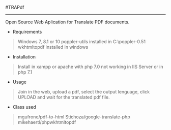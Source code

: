 #TRAPdf


----------


Open Source Web Aplication for Translate PDF documents.

- Requirements

> Windows 7, 8.1 or 10
poppler-utils installed in C:\poppler-0.51
wkhtmltopdf installed in windows

- Installation

> Install in xampp or apache with php 7.0
> not working in IIS Server or in php 7.1

 - Usage

> Join in the web, upload a pdf, select the output lenguage, click UPLOAD and wait for the translated pdf file.
 
 
 - Class used
> mgufrone/pdf-to-html
Stichoza/google-translate-php
mikehaertl/phpwkhtmltopdf
